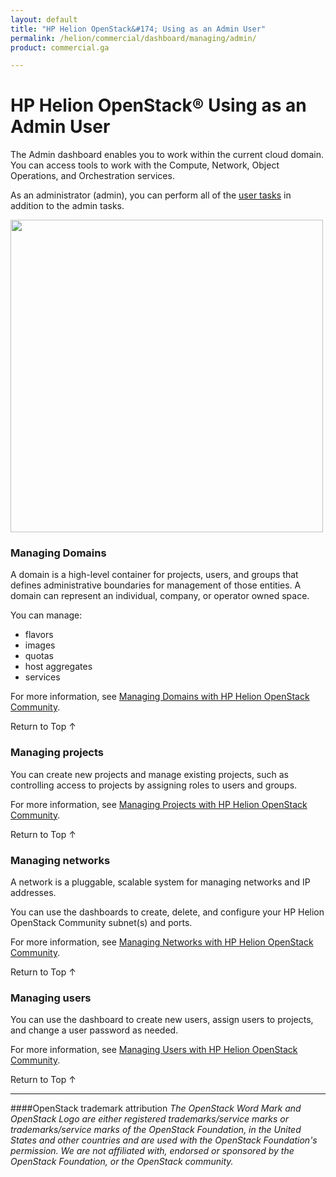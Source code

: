 ```yaml
---
layout: default
title: "HP Helion OpenStack&#174; Using as an Admin User"
permalink: /helion/commercial/dashboard/managing/admin/
product: commercial.ga

---
```

<!--UNDER REVISION-->

<script>

function PageRefresh {
onLoad="window.refresh"
}

PageRefresh();

</script>

<!--
<p style="font-size: small;"> <a href="/helion/commercial/ga1/install/">&#9664; PREV</a> | <a href="/helion/commercial/ga1/install-overview/">&#9650; UP</a> | <a href="/helion/commercial/ga1/">NEXT &#9654;</a> </p>
-->

# HP Helion OpenStack&#174; Using as an Admin User

The Admin dashboard enables you to work within the current cloud domain. You can access tools to work with the Compute, Network, Object Operations, and Orchestration services.</p>

As an administrator (admin), you can perform all of the <a href="/helion/community/dashboard/users/">user tasks</a> in addition to the admin tasks.</p>
<img src="media/HorizonUI_Admin_beta.png" alt="" width="500" />


### Managing Domains ###

A domain is a high-level container for projects, users, and groups that defines administrative boundaries for management of those entities. A domain can represent an individual, company, or operator owned space. </p>

You can manage:</p>

* flavors</li>
* images</li>
* quotas</li>
* host aggregates</li>
* services</li>

For more information, see <a href="/helion/community/managing/domains/">Managing Domains with HP Helion OpenStack Community</a>.</p>

<a href="#top" style="padding:14px 0px 14px 0px; text-decoration: none;"> Return to Top &#8593; </a></p>


### Managing projects ###

You can create new projects and manage existing projects, such as controlling access to projects by assigning roles to users and groups.</p>

For more information, see <a href="/helion/community/managing/projects/">Managing Projects with HP Helion OpenStack Community</a>.</p>

<a href="#top" style="padding:14px 0px 14px 0px; text-decoration: none;"> Return to Top &#8593; </a></p>


### Managing networks ###

A network is a pluggable, scalable system for managing networks and IP addresses.</p>

You can use the dashboards to create, delete, and configure your HP Helion OpenStack Community subnet(s) and ports.</p>

For more information, see <a href="/helion/community/managing/networks/">Managing Networks with HP Helion OpenStack Community</a>.</p>

<a href="#top" style="padding:14px 0px 14px 0px; text-decoration: none;"> Return to Top &#8593; </a></p>


### Managing users ###

You can use the dashboard to create new users, assign users to projects, and change a user password as needed.</p>

For more information, see <a href="/helion/community/managing/users/">Managing Users with HP Helion OpenStack Community</a>.</p>

<a href="#top" style="padding:14px 0px 14px 0px; text-decoration: none;"> Return to Top &#8593; </a></p>


<!-- Not  in UI yet
### Managing roles ###

You can use the dashboard to define user roles that can be used to control access to projects and domains. 

For more information, see [Managing Roles with HP Helion OpenStack Community](/helion/community/managing/roles/).

<a href="#top" style="padding:14px 0px 14px 0px; text-decoration: none;"> Return to Top &#8593; </a></p>


### Managing instances ###

You can use the dashboards to manage instances created by other users. You can lock, pause, suspend a particular instance and you can also migrate an instance to a different host system. 
with minimal downtime (live migrate).

For more information, see [Managing Instances with HP Helion OpenStack Community](/helion/community/managing/instances/).
-->


----
####OpenStack trademark attribution
*The OpenStack Word Mark and OpenStack Logo are either registered trademarks/service marks or trademarks/service marks of the OpenStack Foundation, in the United States and other countries and are used with the OpenStack Foundation's permission. We are not affiliated with, endorsed or sponsored by the OpenStack Foundation, or the OpenStack community.*